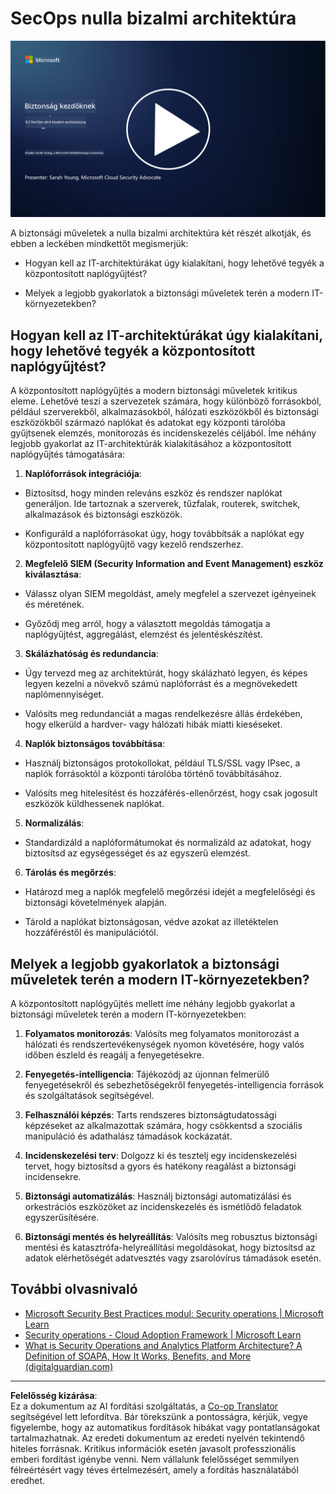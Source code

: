 <!--
CO_OP_TRANSLATOR_METADATA:
{
  "original_hash": "45bbdc114e70936816b0b3e7c40189cf",
  "translation_date": "2025-09-03T21:20:46+00:00",
  "source_file": "4.2 SecOps zero trust architecture.md",
  "language_code": "hu"
}
-->
# SecOps nulla bizalmi architektúra

[![Nézd meg a videót](../../translated_images/4-2_placeholder.20e2345a0848364aaf73ddda28f676a3d9980843c51a0050774b268037db079d.hu.png)](https://learn-video.azurefd.net/vod/player?id=8a2c36d9-8117-4576-ad5b-787667d13603)

A biztonsági műveletek a nulla bizalmi architektúra két részét alkotják, és ebben a leckében mindkettőt megismerjük:

- Hogyan kell az IT-architektúrákat úgy kialakítani, hogy lehetővé tegyék a központosított naplógyűjtést?

- Melyek a legjobb gyakorlatok a biztonsági műveletek terén a modern IT-környezetekben?

## Hogyan kell az IT-architektúrákat úgy kialakítani, hogy lehetővé tegyék a központosított naplógyűjtést?

A központosított naplógyűjtés a modern biztonsági műveletek kritikus eleme. Lehetővé teszi a szervezetek számára, hogy különböző forrásokból, például szerverekből, alkalmazásokból, hálózati eszközökből és biztonsági eszközökből származó naplókat és adatokat egy központi tárolóba gyűjtsenek elemzés, monitorozás és incidenskezelés céljából. Íme néhány legjobb gyakorlat az IT-architektúrák kialakításához a központosított naplógyűjtés támogatására:

1. **Naplóforrások integrációja**:

- Biztosítsd, hogy minden releváns eszköz és rendszer naplókat generáljon. Ide tartoznak a szerverek, tűzfalak, routerek, switchek, alkalmazások és biztonsági eszközök.

- Konfiguráld a naplóforrásokat úgy, hogy továbbítsák a naplókat egy központosított naplógyűjtő vagy kezelő rendszerhez.

2. **Megfelelő SIEM (Security Information and Event Management) eszköz kiválasztása**:

- Válassz olyan SIEM megoldást, amely megfelel a szervezet igényeinek és méretének.

- Győződj meg arról, hogy a választott megoldás támogatja a naplógyűjtést, aggregálást, elemzést és jelentéskészítést.

3. **Skálázhatóság és redundancia**:

- Úgy tervezd meg az architektúrát, hogy skálázható legyen, és képes legyen kezelni a növekvő számú naplóforrást és a megnövekedett naplómennyiséget.

- Valósíts meg redundanciát a magas rendelkezésre állás érdekében, hogy elkerüld a hardver- vagy hálózati hibák miatti kieséseket.

4. **Naplók biztonságos továbbítása**:

- Használj biztonságos protokollokat, például TLS/SSL vagy IPsec, a naplók forrásoktól a központi tárolóba történő továbbításához.

- Valósíts meg hitelesítést és hozzáférés-ellenőrzést, hogy csak jogosult eszközök küldhessenek naplókat.

5. **Normalizálás**:

- Standardizáld a naplóformátumokat és normalizáld az adatokat, hogy biztosítsd az egységességet és az egyszerű elemzést.

6. **Tárolás és megőrzés**:

- Határozd meg a naplók megfelelő megőrzési idejét a megfelelőségi és biztonsági követelmények alapján.

- Tárold a naplókat biztonságosan, védve azokat az illetéktelen hozzáféréstől és manipulációtól.

## Melyek a legjobb gyakorlatok a biztonsági műveletek terén a modern IT-környezetekben?

A központosított naplógyűjtés mellett íme néhány legjobb gyakorlat a biztonsági műveletek terén a modern IT-környezetekben:

1. **Folyamatos monitorozás**: Valósíts meg folyamatos monitorozást a hálózati és rendszertevékenységek nyomon követésére, hogy valós időben észleld és reagálj a fenyegetésekre.

2. **Fenyegetés-intelligencia**: Tájékozódj az újonnan felmerülő fenyegetésekről és sebezhetőségekről fenyegetés-intelligencia források és szolgáltatások segítségével.

3. **Felhasználói képzés**: Tarts rendszeres biztonságtudatossági képzéseket az alkalmazottak számára, hogy csökkentsd a szociális manipuláció és adathalász támadások kockázatát.

4. **Incidenskezelési terv**: Dolgozz ki és tesztelj egy incidenskezelési tervet, hogy biztosítsd a gyors és hatékony reagálást a biztonsági incidensekre.

5. **Biztonsági automatizálás**: Használj biztonsági automatizálási és orkestrációs eszközöket az incidenskezelés és ismétlődő feladatok egyszerűsítésére.

6. **Biztonsági mentés és helyreállítás**: Valósíts meg robusztus biztonsági mentési és katasztrófa-helyreállítási megoldásokat, hogy biztosítsd az adatok elérhetőségét adatvesztés vagy zsarolóvírus támadások esetén.

## További olvasnivaló

- [Microsoft Security Best Practices modul: Security operations | Microsoft Learn](https://learn.microsoft.com/security/operations/security-operations-videos-and-decks?WT.mc_id=academic-96948-sayoung)
- [Security operations - Cloud Adoption Framework | Microsoft Learn](https://learn.microsoft.com/azure/cloud-adoption-framework/secure/security-operations?WT.mc_id=academic-96948-sayoung)
- [What is Security Operations and Analytics Platform Architecture? A Definition of SOAPA, How It Works, Benefits, and More (digitalguardian.com)](https://www.digitalguardian.com/blog/what-security-operations-and-analytics-platform-architecture-definition-soapa-how-it-works#:~:text=All%20in%20all%2C%20security%20operations%20and%20analytics%20platform,become%20more%20efficient%20and%20operative%20with%20your%20security.)

---

**Felelősség kizárása**:  
Ez a dokumentum az AI fordítási szolgáltatás, a [Co-op Translator](https://github.com/Azure/co-op-translator) segítségével lett lefordítva. Bár törekszünk a pontosságra, kérjük, vegye figyelembe, hogy az automatikus fordítások hibákat vagy pontatlanságokat tartalmazhatnak. Az eredeti dokumentum az eredeti nyelvén tekintendő hiteles forrásnak. Kritikus információk esetén javasolt professzionális emberi fordítást igénybe venni. Nem vállalunk felelősséget semmilyen félreértésért vagy téves értelmezésért, amely a fordítás használatából eredhet.